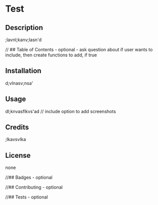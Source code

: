 # Test

  ## Description
  ;lavnl;kanv;lasn'd

  // ## Table of Contents - optional - ask question about if user wants to include, then create functions to add, if true

  ## Installation
  d;vlnasv;nsa'

  ## Usage
  dl;knvasflkvs'ad
  // include option to add screenshots

  ## Credits
  ;lkavsvlka

  ## License
  none

  //## Badges - optional

  //## Contributing - optional

  //## Tests - optional

